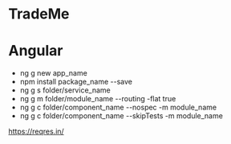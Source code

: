 # TradeMe

# Angular
- ng g new app_name
- npm install package_name --save
- ng g s folder/service_name
- ng g m folder/module_name --routing -flat true
- ng g c folder/component_name --nospec -m module_name 
- ng g c folder/component_name --skipTests -m module_name 

https://reqres.in/